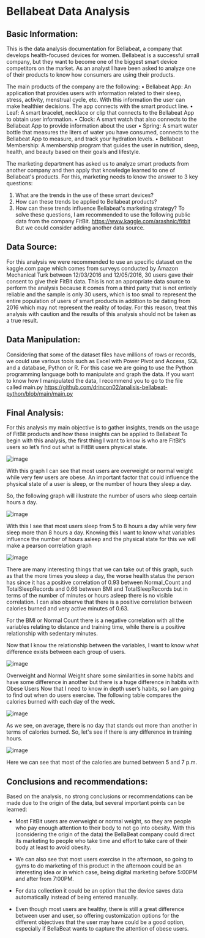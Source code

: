 # Bellabeat Data Analysis

## Basic Information:

This is the data analysis documentation for Bellabeat, a company that develops health-focused devices for women.
Bellabeat is a successful small company, but they want to become one of the biggest smart device competitors on the market.
As an analyst I have been asked to analyze one of their products to know how consumers are using their products.

The main products of the company are the following:
• Bellabeat App: An application that provides users with information related to their sleep, stress, activity, menstrual cycle, etc. With this information the user can make healthier decisions. The app connects with the smart product line.
• Leaf: A smart bracelet, necklace or clip that connects to the Bellabeat App to obtain user information.
• Clock: A smart watch that also connects to the Bellabeat App to provide information about the user
• Spring: A smart water bottle that measures the liters of water you have consumed, connects to the Bellabeat App to measure, and track your hydration levels.
• Bellabeat Membership: A membership program that guides the user in nutrition, sleep, health, and beauty based on their goals and lifestyle.

The marketing department has asked us to analyze smart products from another company and then apply that knowledge learned to one of Bellabeat's products.
For this, marketing needs to know the answer to 3 key questions:
1. What are the trends in the use of these smart devices?
2. How can these trends be applied to Bellabeat products?
3. How can these trends influence Bellabeat's marketing strategy?
To solve these questions, I am recommended to use the following public data from the company FitBit.
https://www.kaggle.com/arashnic/fitbit 
But we could consider adding another data source.

## Data Source:
For this analysis we were recommended to use an specific dataset on the kaggle.com page which comes from surveys conducted by Amazon Mechanical Turk between 12/03/2016 and 12/05/2016, 30 users gave their consent to give their FitBit data.
This is not an appropriate data source to perform the analysis because it comes from a third party that is not entirely reliable and the sample is only 30 users, which is too small to represent the entire population of users of smart products in addition to be dating from 2016 which may not represent the reality of today.
For this reason, treat this analysis with caution and the results of this analysis should not be taken as a true result.

## Data Manipulation:
Considering that some of the dataset files have millions of rows or records, we could use various tools such as Excel with Power Pivot and Access, SQL and a database, Python or R.
For this case we are going to use the Python programming language both to manipulate and graph the data.
If you want to know how I manipulated the data, I recommend you to go to the file called main.py
https://github.com/drincon02/analisis-bellabeat-python/blob/main/main.py

## Final Analysis:
For this analysis my main objective is to gather insights, trends on the usage of FitBit products and how these insights can be applied to Bellabeat
To begin with this analysis, the first thing I want to know is who are FitBit’s users so let’s find out what is FitBit users physical state.

![image](https://user-images.githubusercontent.com/87548196/138177535-24d41eef-1541-413b-9968-4ffbc9c519a3.png)

With this graph I can see that most users are overweight or normal weight while very few users are obese. An important factor that could influence the physical state of a user 
is sleep, or the number of hours they sleep a day.

So, the following graph will illustrate the number of users who sleep certain hours a day.

![image](https://user-images.githubusercontent.com/87548196/138177614-a27f8344-0722-4e75-86f7-4c6be8f570ee.png)

With this I see that most users sleep from 5 to 8 hours a day while very few sleep more than 8 hours a day.
Knowing this I want to know what variables influence the number of hours asleep and the physical state for this we will make a pearson correlation graph

![image](https://user-images.githubusercontent.com/87548196/138177647-9e2bea31-bdfa-4276-a3a7-3d7628a02696.png)

There are many interesting things that we can take out of this graph, such as that the more times you sleep a day, the worse health status the person has since it has a positive correlation of 0.93 between Normal_Count and TotalSleepRecords and 0.66 between BMI and TotalSleepRecords but in terms of the number of minutes or hours asleep there is no visible correlation.
I can also observe that there is a positive correlation between calories burned and very active minutes of 0.63.

For the BMI or Normal Count there is a negative correlation with all the variables relating to distance and training time, while there is a positive relationship with sedentary minutes.

Now that I know the relationship between the variables, I want to know what difference exists between each group of users.

![image](https://user-images.githubusercontent.com/87548196/138177736-1613b549-a9e7-456f-b619-c8a18640fb54.png)

Overweight and Normal Weight share some similarities in some habits and have some difference in another but there is a huge difference in habits with Obese Users
Now that I need to know in depth user’s habits, so I am going to find out when do users exercise.
The following table compares the calories burned with each day of the week.

![image](https://user-images.githubusercontent.com/87548196/138177767-8c0762d5-aea6-4f4a-b91a-5d247688f550.png)

As we see, on average, there is no day that stands out more than another in terms of calories burned. So, let's see if there is any difference in training hours.

![image](https://user-images.githubusercontent.com/87548196/138177782-a434a5a0-b953-43e9-9177-20d76eb71dab.png)

Here we can see that most of the calories are burned between 5 and 7 p.m.

## Conclusions and recommendations:
Based on the analysis, no strong conclusions or recommendations can be made due to the origin of the data, but several important points can be learned:
- Most FitBit users are overweight or normal weight, so they are people who pay enough attention to their body to not go into obesity. With this (considering the origin of the data) the BellaBeat company could direct its marketing to people who take time and effort to take care of their body at least to avoid obesity.

- We can also see that most users exercise in the afternoon, so going to gyms to do marketing of this product in the afternoon could be an interesting idea or in which case, being digital marketing before 5:00PM and after from 7:00PM.

- For data collection it could be an option that the device saves data automatically instead of being entered manually.

- Even though most users are healthy, there is still a great difference between user and user, so offering customization options for the different objectives that the user may have could be a good option, especially if BellaBeat wants to capture the attention of obese users.
